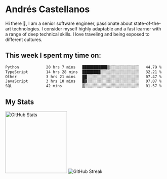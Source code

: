 # Andrés Castellanos

Hi there 👋, I am a senior software engineer, passionate about state-of-the-art technologies. I consider myself highly adaptable and a fast learner with a range of deep technical skills. I love traveling and being exposed to different cultures.

## This week I spent my time on:

<!--START_SECTION:waka-->

```txt
Python            20 hrs 7 mins   ███████████▒░░░░░░░░░░░░░   44.79 %
TypeScript        14 hrs 28 mins  ████████░░░░░░░░░░░░░░░░░   32.21 %
Other             3 hrs 21 mins   ██░░░░░░░░░░░░░░░░░░░░░░░   07.47 %
JavaScript        3 hrs 10 mins   █▓░░░░░░░░░░░░░░░░░░░░░░░   07.07 %
SQL               42 mins         ▒░░░░░░░░░░░░░░░░░░░░░░░░   01.57 %
```

<!--END_SECTION:waka-->

## My Stats

<img height="195" src="https://github-readme-stats.vercel.app/api?username=andrescv&show_icons=true&theme=onedark&hide_border=true&card_width=495" alt="GitHub Stats" />

<img src="https://streak-stats.demolab.com?user=andrescv&theme=one-dark-pro&hide_border=true" alt="GitHub Streak" />
